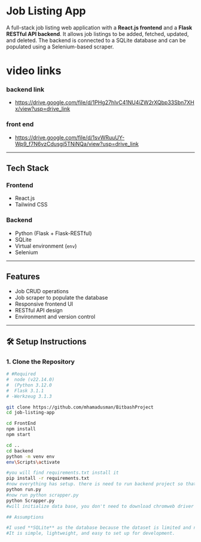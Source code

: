 # Job Listing App

A full-stack job listing web application with a **React.js frontend** and a **Flask RESTful API backend**. It allows job listings to be added, fetched, updated, and deleted. The backend is connected to a SQLite database and can be populated using a Selenium-based scraper.

# video links 
### backend link 
- https://drive.google.com/file/d/1PHg27hlvC41NU4iZW2rXQbp33Sbn7XHx/view?usp=drive_link
### front end 
- https://drive.google.com/file/d/1svWRuuUY-Wp9_f7N6vzCdusgi5TNiNQa/view?usp=drive_link

---

## Tech Stack

### Frontend
- React.js
- Tailwind CSS

### Backend
- Python (Flask + Flask-RESTful)
- SQLite
- Virtual environment (`env`)
- Selenium

---

##  Features

- Job CRUD operations
- Job scraper to populate the database
- Responsive frontend UI
- RESTful API design
- Environment and version control

---

## 🛠️ Setup Instructions

### 1. Clone the Repository

```bash
# #Required 
#  node (v22.14.0) 
#  (Python 3.12.0
#  Flask 3.1.1
# -Werkzeug 3.1.3

git clone https://github.com/mhamadusman/BitbashProject
cd job-listing-app

cd FrontEnd
npm install
npm start

cd ..
cd backend
python -m venv env
env\Scripts\activate  

#you will find requirements.txt install it 
pip install -r requirements.txt
#now everything has setup. there is need to run backend project so that it creates databse files after it we will scrap data
python run.py
#now run python scrapper.py
python Scrapper.py
#will initialize data base, you don't need to download chromweb driver it will acutomatically downlaod depending you your version.

## Assumptions

#I used **SQLite** as the database because the dataset is limited and not very large.  
#It is simple, lightweight, and easy to set up for development.






